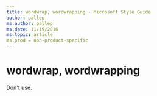 ```yaml
---
title: wordwrap, wordwrapping - Microsoft Style Guide
author: pallep
ms.author: pallep
ms.date: 11/19/2016
ms.topic: article
ms.prod = non-product-specific
---
```


# wordwrap, wordwrapping

Don't use.
